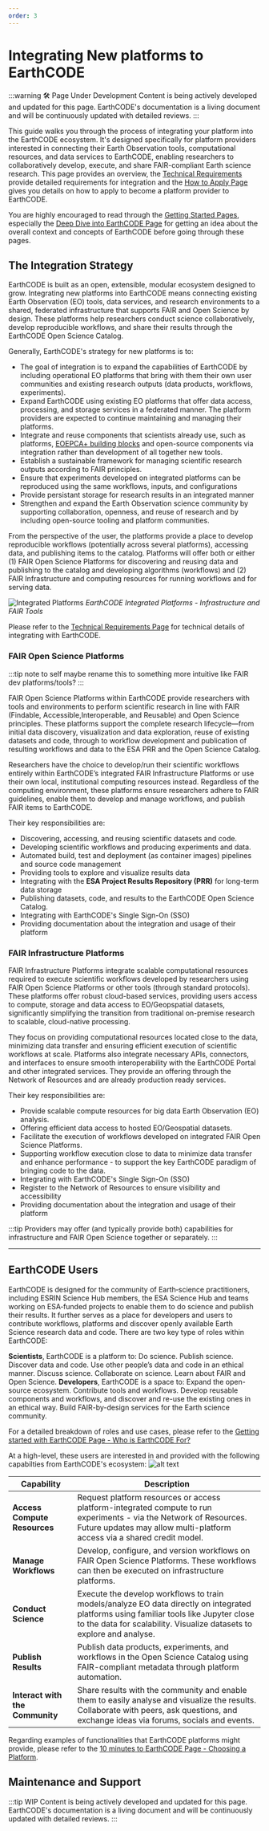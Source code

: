```yaml
---
order: 3
---
```

# Integrating New platforms to EarthCODE
:::warning 🛠️ Page Under Development
Content is being actively developed and updated for this page. EarthCODE's documentation is a living document and will be continuously updated with detailed reviews.
:::


This guide walks you through the process of integrating your platform into the EarthCODE ecosystem. It's designed specifically for platform providers interested in connecting their Earth Observation tools, computational resources, and data services to EarthCODE, enabling researchers to collaboratively develop, execute, and share FAIR-compliant Earth science research. This page provides an overview, the [Technical Requirements](./Technical%20Requirements/) provide detailed requirements for integration and the [How to Apply Page](./How%20To%20Apply.md) gives you details on how to apply to become a platform provider to EarthCODE.

You are highly encouraged to read through the [Getting Started Pages](../Getting%20started%20with%20EarthCODE/), especially the [Deep Dive into EarthCODE Page](./Deep%20Dive%20into%20EarthCODE.md) for getting an idea about the overall context and concepts of EarthCODE before going through these pages.


## The Integration Strategy

EarthCODE is built as an open, extensible, modular ecosystem designed to grow. Integrating new platforms into EarthCODE means connecting existing Earth Observation (EO) tools, data services, and research environments to a shared, federated infrastructure that supports FAIR and Open Science by design. These platforms help researchers conduct science collaboratively, develop reproducible workflows, and share their results through the EarthCODE Open Science Catalog.

Generally, EarthCODE's strategy for new platforms is to:
- The goal of integration is to expand the capabilities of EarthCODE by including operational EO platforms that bring with them their own user communities and existing research outputs (data products, workflows, experiments).
- Expand EarthCODE using existing EO platforms that offer data access, processing, and storage services in a federated manner. The platform providers are expected to continue maintaining and managing their platforms.
- Integrate and reuse components that scientists already use, such as platforms, [EOEPCA+ building blocks](https://eoepca.org/) and open-source components via integration rather than development of all together new tools.
- Establish a sustainable framework for managing scientific research outputs according to FAIR principles.
- Ensure that experiments developed on integrated platforms can be reproduced using the same workflows, inputs, and configurations
- Provide persistant storage for research results in an integrated manner
- Strengthen and expand the Earth Observation science community by supporting collaboration, openness, and reuse of research and by including open-source tooling and platform communities.

From the perspective of the user, the platforms provide a place to develop reproducible workflows (potentially across several platforms), accessing data, and publishing items to the catalog. Platforms will offer both or either (1) FAIR Open Science Platforms for discovering and reusing data and publishing to the catalog and developing algorithms (workflows) and (2) FAIR Infrastructure and computing resources for running workflows and for serving data. 

![Integrated Platforms](/img/terms/integrated_platforms.svg)
*EarthCODE Integrated Platforms - Infrastructure and FAIR Tools*

Please refer to the [Technical Requirements Page](./Technical%20Requirements/) for technical details of integrating with EarthCODE.


### FAIR Open Science Platforms
:::tip note to self maybe rename this to something more intuitive like FAIR dev platforms/tools?
:::

FAIR Open Science Platforms within EarthCODE provide researchers with tools and environments to perform scientific research in line with FAIR (Findable, Accessible,Interoperable, and Reusable) and Open Science principles. These platforms support the complete research lifecycle—from initial data discovery, visualization and data exploration, reuse of existing datasets and code, through to workflow development and publication of resulting workflows and data to the ESA PRR and the Open Science Catalog.

Researchers have the choice to develop/run their scientific workflows entirely within EarthCODE’s integrated FAIR Infrastructure Platforms or use their own local, institutional computing resources instead. Regardless of the computing environment, these platforms ensure researchers adhere to FAIR guidelines, enable them to develop and manage workflows, and publish FAIR items to EarthCODE.

Their key responsibilities are:
- Discovering, accessing, and reusing scientific datasets and code.
- Developing scientific workflows and producing experiments and data.
- Automated build, test and deployment (as container images) pipelines and source code management 
- Providing tools to explore and visualize results data
- Integrating with the **ESA Project Results Repository (PRR)** for long-term data storage
- Publishing datasets, code, and results to the EarthCODE Open Science Catalog.
- Integrating with EarthCODE's Single Sign-On (SSO)  
- Providing documentation about the integration and usage of their platform




### FAIR Infrastructure Platforms
FAIR Infrastructure Platforms integrate scalable computational resources required to execute scientific workflows developed by researchers using FAIR Open Science Platforms or other tools (through standard protocols). These platforms offer robust cloud-based services, providing users access to compute, storage and data access to EO/Geopspatial datasets, significantly simplifying the transition from traditional on-premise research to scalable, cloud-native processing.

They focus on providing computational resources located close to the data, minimizing data transfer and ensuring efficient execution of scientific workflows at scale. Platforms also integrate necessary APIs, connectors, and interfaces to ensure smooth interoperability with the EarthCODE Portal and other integrated services. They provide an offering through the Network of Resources and are already production ready services.

Their key responsibilities are:
- Provide scalable compute resources for big data Earth Observation (EO) analysis.
- Offering efficient data access to hosted EO/Geospatial datasets.
- Facilitate the execution of workflows developed on integrated FAIR Open Science Platforms.
- Supporting workflow execution close to data to minimize data transfer and enhance performance - to support the key EarthCODE paradigm of bringing code to the data.
- Integrating with EarthCODE's Single Sign-On (SSO)
- Register to the Network of Resources to ensure visibility and accessibility
- Providing documentation about the integration and usage of their platform



:::tip 
Providers may offer (and typically provide both) capabilities for infrastructure and FAIR Open Science together or separately.
:::

---

## EarthCODE Users
EarthCODE is designed for the community of Earth‑science practitioners, including ESRIN Science Hub members, the ESA Science Hub and teams working on ESA‑funded projects to enable them to do science and publish their results. It further serves as a place for developers and users to contribute workflows, platforms and discover openly available Earth Science research data and code. There are two key type of roles within EarthCODE:

**Scientists**, EarthCODE is a platform to: Do science. Publish science. Discover data and code. Use other people’s data and code in an ethical manner. Discuss science. Collaborate on science. Learn about FAIR and Open Science.
**Developers**, EarthCODE is a space to: Expand the open-source ecosystem. Contribute tools and workflows. Develop reusable components and workflows, and discover and re-use the existing ones in an ethical way. Build FAIR-by-design services for the Earth science community.

For a detailed breakdown of roles and use cases, please refer to the [Getting started with EarthCODE Page - Who is EarthCODE For?](../Getting%20started%20with%20EarthCODE/index.md#step-3-who-is-earthcode-for)

At a high-level, these users are interested in and provided with the following capabilties from EarthCODE's ecosystem:
![alt text](/img/terms/high_level_usecase.png)


| Capability              | Description |
|-------------------------|-------------|
| **Access Compute Resources** | Request platform resources or access platform-integrated compute to run experiments - via the Network of Resources. Future updates may allow multi-platform access via a shared credit model. |
| **Manage Workflows**        | Develop, configure, and version workflows on FAIR Open Science Platforms. These workflows can then be executed on infrastructure platforms. |
| **Conduct Science**         | Execute the develop workflows to train models/analyze EO data directly on integrated platforms using familiar tools like Jupyter close to the data for scalability. Visualize datasets to explore and analyse. |
| **Publish Results**         | Publish data products, experiments, and workflows in the Open Science Catalog using FAIR-compliant metadata through platform automation. |
| **Interact with the Community** | Share results with the community and enable them to easily analyse and visualize the results. Collaborate with peers, ask questions, and exchange ideas via forums, socials and events. |


Regarding examples of functionalities that EarthCODE platforms might provide, please refer to the [10 minutes to EarthCODE Page - Choosing a Platform](../Getting%20started%20with%20EarthCODE/10%20minutes%20to%20EarthCODE.md#choosing-a-platform).


## Maintenance and Support
:::tip WIP
Content is being actively developed and updated for this page. EarthCODE's documentation is a living document and will be continuously updated with detailed reviews.
:::
